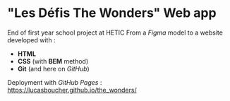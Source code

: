 # "Les Défis The Wonders" Web app

End of first year school project at HETIC
From a _Figma_ model to a website developed with :
- **HTML**
- **CSS** (with **BEM** method)
- **Git** (and here on _GitHub_)

Deployment with _GitHub Pages_ : https://lucasboucher.github.io/the_wonders/
